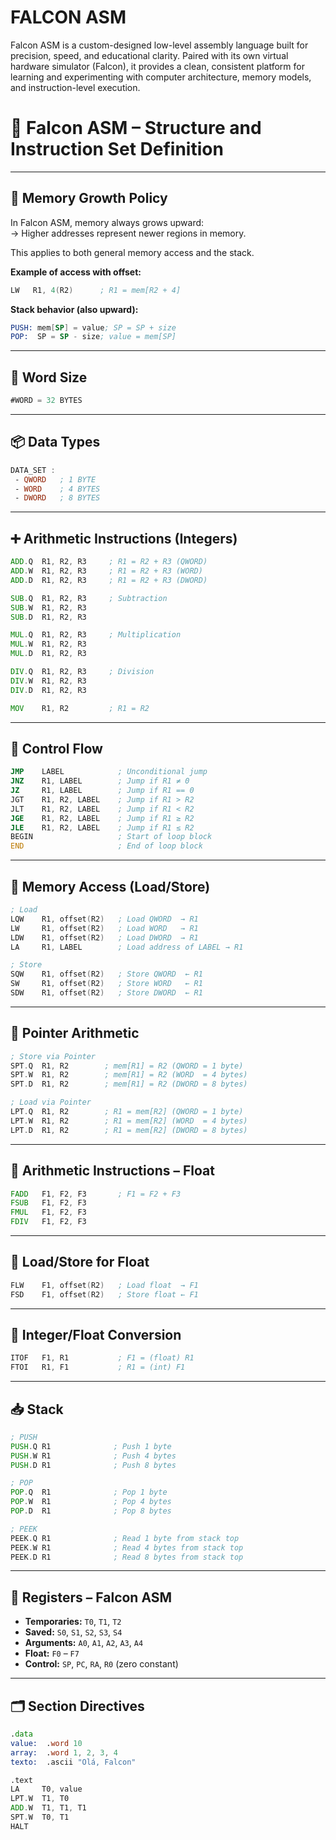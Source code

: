 # FALCON ASM
 Falcon ASM is a custom-designed low-level assembly language built for precision, speed, and educational clarity. Paired with its own virtual hardware simulator (Falcon), it provides a clean, consistent platform for learning and experimenting with computer architecture, memory models, and instruction-level execution.

# 🦅 Falcon ASM – Structure and Instruction Set Definition

---

## 🧠 Memory Growth Policy

In Falcon ASM, memory always grows upward:  
→ Higher addresses represent newer regions in memory.

This applies to both general memory access and the stack.

**Example of access with offset:**

```asm
LW   R1, 4(R2)      ; R1 = mem[R2 + 4]
```

**Stack behavior (also upward):**

```asm
PUSH: mem[SP] = value; SP = SP + size  
POP:  SP = SP - size; value = mem[SP]
```

---

## 📏 Word Size

```asm
#WORD = 32 BYTES
```

---

## 📦 Data Types

```asm
DATA_SET : 
 - QWORD   ; 1 BYTE
 - WORD    ; 4 BYTES
 - DWORD   ; 8 BYTES
```

---

## ➕ Arithmetic Instructions (Integers)

```asm
ADD.Q  R1, R2, R3     ; R1 = R2 + R3 (QWORD)
ADD.W  R1, R2, R3     ; R1 = R2 + R3 (WORD)
ADD.D  R1, R2, R3     ; R1 = R2 + R3 (DWORD)

SUB.Q  R1, R2, R3     ; Subtraction
SUB.W  R1, R2, R3
SUB.D  R1, R2, R3

MUL.Q  R1, R2, R3     ; Multiplication
MUL.W  R1, R2, R3
MUL.D  R1, R2, R3

DIV.Q  R1, R2, R3     ; Division
DIV.W  R1, R2, R3
DIV.D  R1, R2, R3

MOV    R1, R2         ; R1 = R2
```

---

## 🔁 Control Flow

```asm
JMP    LABEL            ; Unconditional jump
JNZ    R1, LABEL        ; Jump if R1 ≠ 0
JZ     R1, LABEL        ; Jump if R1 == 0
JGT    R1, R2, LABEL    ; Jump if R1 > R2
JLT    R1, R2, LABEL    ; Jump if R1 < R2
JGE    R1, R2, LABEL    ; Jump if R1 ≥ R2
JLE    R1, R2, LABEL    ; Jump if R1 ≤ R2
BEGIN                   ; Start of loop block
END                     ; End of loop block
```

---

## 💾 Memory Access (Load/Store)

```asm
; Load
LQW    R1, offset(R2)   ; Load QWORD  → R1
LW     R1, offset(R2)   ; Load WORD   → R1
LDW    R1, offset(R2)   ; Load DWORD  → R1
LA     R1, LABEL        ; Load address of LABEL → R1

; Store
SQW    R1, offset(R2)   ; Store QWORD  ← R1
SW     R1, offset(R2)   ; Store WORD   ← R1
SDW    R1, offset(R2)   ; Store DWORD  ← R1
```

---

## 🧮 Pointer Arithmetic

```asm
; Store via Pointer
SPT.Q  R1, R2        ; mem[R1] = R2 (QWORD = 1 byte)
SPT.W  R1, R2        ; mem[R1] = R2 (WORD  = 4 bytes)
SPT.D  R1, R2        ; mem[R1] = R2 (DWORD = 8 bytes)

; Load via Pointer
LPT.Q  R1, R2        ; R1 = mem[R2] (QWORD = 1 byte)
LPT.W  R1, R2        ; R1 = mem[R2] (WORD  = 4 bytes)
LPT.D  R1, R2        ; R1 = mem[R2] (DWORD = 8 bytes)
```

---

## 🔢 Arithmetic Instructions – Float

```asm
FADD   F1, F2, F3       ; F1 = F2 + F3
FSUB   F1, F2, F3
FMUL   F1, F2, F3
FDIV   F1, F2, F3
```

---

## 💾 Load/Store for Float

```asm
FLW    F1, offset(R2)   ; Load float  → F1
FSD    F1, offset(R2)   ; Store float ← F1
```

---

## 🔁 Integer/Float Conversion

```asm
ITOF   F1, R1           ; F1 = (float) R1
FTOI   R1, F1           ; R1 = (int) F1
```

---

## 📥 Stack

```asm
; PUSH
PUSH.Q R1              ; Push 1 byte
PUSH.W R1              ; Push 4 bytes
PUSH.D R1              ; Push 8 bytes

; POP
POP.Q  R1              ; Pop 1 byte
POP.W  R1              ; Pop 4 bytes
POP.D  R1              ; Pop 8 bytes

; PEEK
PEEK.Q R1              ; Read 1 byte from stack top
PEEK.W R1              ; Read 4 bytes from stack top
PEEK.D R1              ; Read 8 bytes from stack top
```

---

## 🧠 Registers – Falcon ASM

- **Temporaries:** `T0`, `T1`, `T2`
- **Saved:** `S0`, `S1`, `S2`, `S3`, `S4`
- **Arguments:** `A0`, `A1`, `A2`, `A3`, `A4`
- **Float:** `F0` – `F7`
- **Control:** `SP`, `PC`, `RA`, `R0` (zero constant)

---

## 🗂️ Section Directives

```asm
.data
value:  .word 10
array:  .word 1, 2, 3, 4
texto:  .ascii "Olá, Falcon"

.text
LA     T0, value
LPT.W  T1, T0
ADD.W  T1, T1, T1
SPT.W  T0, T1
HALT
```
